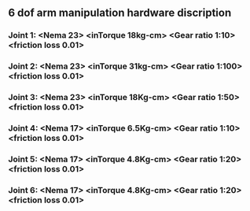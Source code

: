 ## 6 dof arm manipulation hardware discription

### Joint 1: <Nema 23> <inTorque 18kg-cm> <Gear ratio 1:10> <friction loss 0.01> 

### Joint 2: <Nema 23> <inTorque 31kg-cm> <Gear ratio 1:100> <friction loss 0.01> 

### Joint 3: <Nema 23> <inTorque 18Kg-cm> <Gear ratio 1:50> <friction loss 0.01>

### Joint 4: <Nema 17> <inTorque 6.5Kg-cm> <Gear ratio 1:10> <friction loss 0.01> 

### Joint 5: <Nema 17> <inTorque 4.8Kg-cm> <Gear ratio 1:20> <friction loss 0.01> 

### Joint 6: <Nema 17> <inTorque 4.8Kg-cm> <Gear ratio 1:20> <friction loss 0.01> 